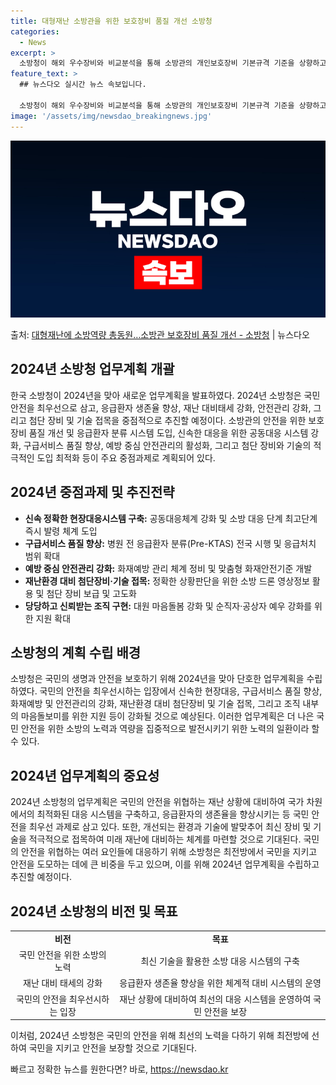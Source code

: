 ```yaml
---
title: 대형재난 소방관을 위한 보호장비 품질 개선 소방청
categories:
  - News
excerpt: >
  소방청이 해외 우수장비와 비교분석을 통해 소방관의 개인보호장비 기본규격 기준을 상향하고 헬멧을 경량화(무게 …
feature_text: >
  ## 뉴스다오 실시간 뉴스 속보입니다.

  소방청이 해외 우수장비와 비교분석을 통해 소방관의 개인보호장비 기본규격 기준을 상향하고 헬멧을 경량화(무게 …
image: '/assets/img/newsdao_breakingnews.jpg'
---
```


![뉴스다오 속보](/assets/img/newsdao_breakingnews.jpg)

<p>출처: <a href="https://newsdao.kr/3136" rel="dofollow">대형재난에 소방역량 총동원…소방관 보호장비 품질 개선 - 소방청</a> | 뉴스다오</p>

<h2 data-ke-size="size26">2024년 소방청 업무계획 개괄</h2>
<p data-ke-size="size16">한국 소방청이 2024년을 맞아 새로운 업무계획을 발표하였다. 2024년 소방청은 국민안전을 최우선으로 삼고, 응급환자 생존율 향상, 재난 대비태세 강화, 안전관리 강화, 그리고 첨단 장비 및 기술 접목을 중점적으로 추진할 예정이다. 소방관의 안전을 위한 보호장비 품질 개선 및 응급환자 분류 시스템 도입, 신속한 대응을 위한 공동대응 시스템 강화, 구급서비스 품질 향상, 예방 중심 안전관리의 활성화, 그리고 첨단 장비와 기술의 적극적인 도입 최적화 등이 주요 중점과제로 계획되어 있다.</p>

<h2 data-ke-size="size26">2024년 중점과제 및 추진전략</h2>
<ul>
  <li><b>신속 정확한 현장대응시스템 구축:</b> 공동대응체계 강화 및 소방 대응 단계 최고단계 즉시 발령 체계 도입</li>
  <li><b>구급서비스 품질 향상:</b> 병원 전 응급환자 분류(Pre-KTAS) 전국 시행 및 응급처치 범위 확대</li>
  <li><b>예방 중심 안전관리 강화:</b> 화재예방 관리 체계 정비 및 맞춤형 화재안전기준 개발</li>
  <li><b>재난환경 대비 첨단장비·기술 접목:</b> 정확한 상황판단을 위한 소방 드론 영상정보 활용 및 첨단 장비 보급 및 고도화</li>
  <li><b>당당하고 신뢰받는 조직 구현:</b> 대원 마음돌봄 강화 및 순직자·공상자 예우 강화를 위한 지원 확대</li>
</ul>

<h2 data-ke-size="size26">소방청의 계획 수립 배경</h2>
<p data-ke-size="size16">소방청은 국민의 생명과 안전을 보호하기 위해 2024년을 맞아 단호한 업무계획을 수립하였다. 국민의 안전을 최우선시하는 입장에서 신속한 현장대응, 구급서비스 품질 향상, 화재예방 및 안전관리의 강화, 재난환경 대비 첨단장비 및 기술 접목, 그리고 조직 내부의 마음돌보미를 위한 지원 등이 강화될 것으로 예상된다. 이러한 업무계획은 더 나은 국민 안전을 위한 소방의 노력과 역량을 집중적으로 발전시키기 위한 노력의 일환이라 할 수 있다.</p>

<h2 data-ke-size="size26">2024년 업무계획의 중요성</h2>
<p data-ke-size="size16">2024년 소방청의 업무계획은 국민의 안전을 위협하는 재난 상황에 대비하여 국가 차원에서의 최적화된 대응 시스템을 구축하고, 응급환자의 생존율을 향상시키는 등 국민 안전을 최우선 과제로 삼고 있다. 또한, 개선되는 환경과 기술에 발맞추어 최신 장비 및 기술을 적극적으로 접목하여 미래 재난에 대비하는 체계를 마련할 것으로 기대된다. 국민의 안전을 위협하는 여러 요인들에 대응하기 위해 소방청은 최전방에서 국민을 지키고 안전을 도모하는 데에 큰 비중을 두고 있으며, 이를 위해 2024년 업무계획을 수립하고 추진할 예정이다.</p>

<h2 data-ke-size="size26">2024년 소방청의 비전 및 목표</h2>
<table>
  <tr>
    <td style="text-align: center; height: 17px;"><b>비전</b></td>
    <td style="text-align: center; height: 17px;"><b>목표</b></td>
  </tr>
  <tr>
    <td style="text-align: center; height: 17px;">국민 안전을 위한 소방의 노력</td>
    <td style="text-align: center; height: 17px;">최신 기술을 활용한 소방 대응 시스템의 구축</td>
  </tr>
  <tr>
    <td style="text-align: center; height: 17px;">재난 대비 태세의 강화</td>
    <td style="text-align: center; height: 17px;">응급환자 생존율 향상을 위한 체계적 대비 시스템의 운영</td>
  </tr>
  <tr>
    <td style="text-align: center; height: 17px;">국민의 안전을 최우선시하는 입장</td>
    <td style="text-align: center; height: 17px;">재난 상황에 대비하여 최선의 대응 시스템을 운영하여 국민 안전을 보장</td>
  </tr>
</table>
<p data-ke-size="size16">이처럼, 2024년 소방청은 국민의 안전을 위해 최선의 노력을 다하기 위해 최전방에 선하여 국민을 지키고 안전을 보장할 것으로 기대된다.</p> 

빠르고 정확한 뉴스를 원한다면? 바로, <a href="https://newsdao.kr" rel="dofollow">https://newsdao.kr</a>


